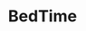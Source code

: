 ---
title: "BedTime"
url: /ciudad-autonoma-de-buenos-aires/bedtime-avenida-cabildo-2/
shop: Betten
---